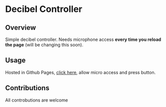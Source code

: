 # Decibel Controller
## Overview
Simple decibel controller. Needs microphone access **every time you reload the page** (will be changing this soon).
## Usage
Hosted in Github Pages, [click here](https://e9cipher.github.io/decibel-controller), allow micro access and press button.
## Contributions
All controbutions are welcome
